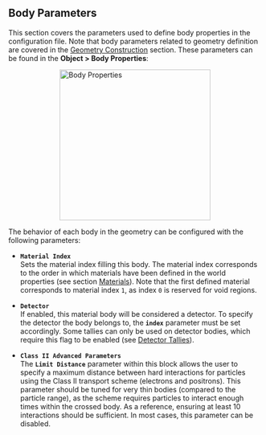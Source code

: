 ## Body Parameters

This section covers the parameters used to define body properties in the configuration file. Note that body parameters related to geometry definition are covered in the [Geometry Construction](../geometry-construction/index.md) section. These parameters can be found in the **Object > Body Properties**:

<img src="../../simulation-configuration/images/bodyParameters.png" alt="Body Properties" width="300" style="display: block; margin: 0 auto"/>

The behavior of each body in the geometry can be configured with the following parameters:

- **`Material Index`**  
  Sets the material index filling this body. The material index corresponds to the order in which materials have been defined in the world properties (see section [Materials](materials.md)). Note that the first defined material corresponds to material index `1`, as index `0` is reserved for void regions.

- **`Detector`**  
  If enabled, this material body will be considered a detector. To specify the detector the body belongs to, the **`index`** parameter must be set accordingly. Some tallies can only be used on detector bodies, which require this flag to be enabled (see [Detector Tallies](detector-tallies.md)).
  
- **`Class II Advanced Parameters`**  
  The **`Limit Distance`** parameter within this block allows the user to specify a maximum distance between hard interactions for particles using the Class II transport scheme (electrons and positrons). This parameter should be tuned for very thin bodies (compared to the particle range), as the scheme requires particles to interact enough times within the crossed body. As a reference, ensuring at least 10 interactions should be sufficient. In most cases, this parameter can be disabled.
